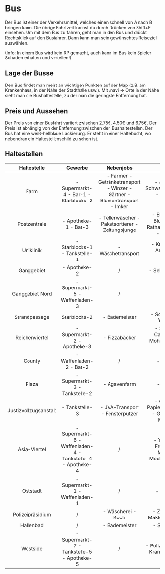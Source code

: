# Bus
Der Bus ist einer der Verkehrsmittel, welches einen schnell von A nach B bringen kann. Die übrige Fahrtzeit kannst du durch Drücken von Shift+F einsehen. Um mit dem Bus zu fahren, geht man in den Bus und drückt Rechtsklick auf den Busfahrer. Dann kann man sein gewünschtes Reiseziel auswählen.

(Info: In einem Bus wird kein RP gemacht, auch kann im Bus kein Spieler Schaden erhalten und verteilen!)

## Lage der Busse
Den Bus findet man meist an wichtigen Punkten auf der Map (z.B. am Krankenhaus, in der Nähe der Stadthalle usw.). Mit /navi -> Orte in der Nähe sieht man die Bushaltestelle, zu der man die geringste Entfernung hat.

## Preis und Aussehen
Der Preis von einer Busfahrt variiert zwischen 2.75€, 4.50€ und 6.75€. Der Preis ist abhängig von der Entfernung zwischen den Bushaltestellen.
Der Bus hat eine weiß-hellblaue Lackierung. Er steht in einer Haltebucht, wo nebendran ein Haltestellenschild zu sehen ist.

## Haltestellen

| Haltestelle | Gewerbe | Nebenjobs | Anderes |
| :-: | :-: | :-: | :-: |
| Farm | - Supermarkt-4 - Bar-1 - Starblocks-2 | - Farmer - Getränketransport - Winzer - Gärtner - Blumentransport - Imker | - Jagdhütte - Schwarzmarktauktion - Gärtnerei - Mohnfeld|
| Postzentrale | - Apotheke-1 - Bar-3 | - Tellerwäscher - Paketsortierer - Zeitungsjunge | - Elektroladen - Blumenladen - Rathaus - Stadthalle - Feuerwehr |
| Uniklinik | - Starblocks-1 - Tankstelle-1 | - Wäschetransport | - Krankenhaus - Anglerteich - Bergbau |
| Ganggebiet | - Apotheke-2 | / | - Sekte - Tierheim |
| Ganggebiet Nord | - Supermarkt-5 - Waffenladen-3 | / | / |
| Strandpassage | Starblocks-2 | - Bademeister | - Schwimmbad - Yachthafen |
| Reichenviertel | - Supermarkt-2 - Apotheke-3 | - Pizzabäcker | - Sägewerk - Camorra HQ - Mohnfeld - Polizei Süd |
| County | - Waffenladen-2 - Bar-2 | / | - Tacoladen |
| Plaza | - Supermarkt-3 - Tankstelle-2 | - Agavenfarm | - Kartell HQ |
| Justizvollzugsanstalt | - Tankstelle-3 | - JVA-Transport - Fensterputzer | - Gefängnis - Papierfabrik - Labor - Geldwäsche - Möbelhaus |
| Asia-Viertel | - Supermarkt-6 - Waffenladen-4 - Tankstelle-4 - Apotheke-4 | / | - Yakuza HQ - Freizeitpark - Mohnfeld - Meditationstempel |
| Oststadt | - Supermarkt-1 - Waffenladen-1 | / | - Jagdgebiet |
| Polizeipräsidium | / | - Wäscherei - Koch | - Zentralbank - Makler - Polizei HQ |
| Hallenbad | / | - Bademeister | - Schwimmbad |
| Westside | - Supermarkt-7 - Tankstelle-5 - Apotheke-5 | / | - Polizeirevier West - Krankenhaus West |
